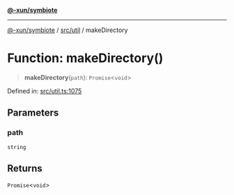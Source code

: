 [**@-xun/symbiote**](../../../README.md)

***

[@-xun/symbiote](../../../README.md) / [src/util](../README.md) / makeDirectory

# Function: makeDirectory()

> **makeDirectory**(`path`): `Promise`\<`void`\>

Defined in: [src/util.ts:1075](https://github.com/Xunnamius/symbiote/blob/5aba0025b9a2417f80cab078fc2ddb0b25903903/src/util.ts#L1075)

## Parameters

### path

`string`

## Returns

`Promise`\<`void`\>
